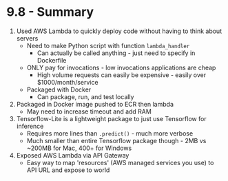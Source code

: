 # 9.8 - Summary

1. Used AWS Lambda to quickly deploy code without having to think about servers
    - Need to make Python script with function `lambda_handler`
        - Can actually be called anything - just need to specify in Dockerfile
    - ONLY pay for invocations - low invocations applications are cheap
        - High volume requests can easily be expensive - easily over $1000/month/service
    - Packaged with Docker
        - Can package, run, and test locally
2. Packaged in Docker image pushed to ECR then lambda
    - May need to increase timeout and add RAM
2. Tensorflow-Lite is a lightweight package to just use Tensorflow for inference
    - Requires more lines than `.predict()` - much more verbose
    - Much smaller than entire Tensorflow package though - 2MB vs ~200MB for Mac, 400+ for Windows
4. Exposed AWS Lambda via API Gateway
    - Easy way to map 'resources' (AWS managed services you use) to API URL and expose to world